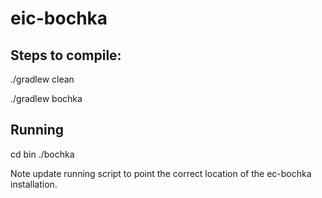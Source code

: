 # eic-bochka

## Steps to compile:
./gradlew clean

./gradlew bochka



## Running
cd bin
./bochka <path to the yaml file>



Note update running script to point the correct location of the ec-bochka installation.
